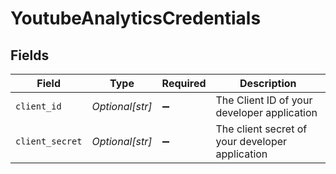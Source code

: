 # YoutubeAnalyticsCredentials


## Fields

| Field                                           | Type                                            | Required                                        | Description                                     |
| ----------------------------------------------- | ----------------------------------------------- | ----------------------------------------------- | ----------------------------------------------- |
| `client_id`                                     | *Optional[str]*                                 | :heavy_minus_sign:                              | The Client ID of your developer application     |
| `client_secret`                                 | *Optional[str]*                                 | :heavy_minus_sign:                              | The client secret of your developer application |